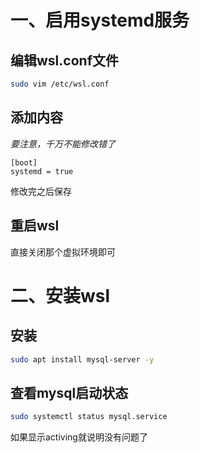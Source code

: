 # 一、启用systemd服务
## 编辑wsl.conf文件
```bash
sudo vim /etc/wsl.conf
```

## 添加内容
*要注意，千万不能修改错了*
```
[boot]
systemd = true
```
修改完之后保存

## 重启wsl
直接关闭那个虚拟环境即可

# 二、安装wsl
## 安装
```bash
sudo apt install mysql-server -y
```

## 查看mysql启动状态
```bash
sudo systemctl status mysql.service 
```
如果显示activing就说明没有问题了


